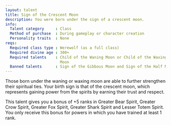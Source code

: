 ```yaml
---
layout: talent
title: Sign of the Crescent Moon
description: You were born under the sign of a crescent moon.
info:
  Talent category     : Class
  Method of purchase  : During gameplay or character creation
  Personality traits  : None
reqs:
  Required class type : Werewolf (as a full class)
  Required divine age : 300+
  Required talents    : Child of the Waning Moon or Child of the Waxing
                        Moon
  Banned talents      : Sign of the Gibbous Moon and Sign of the Half Moon
---
```


Those born under the waning or waxing moon are able to further strengthen their spiritual ties. Your birth sign is that of the crescent moon, which represents gaining power from the spirits by earning their trust and respect.

This talent gives you a bonus of +5 ranks in Greater Bear Spirit, Greater Crow Spirit, Greater Fox Spirit, Greater Shark Spirit and Lesser Totem Spirit. You only receive this bonus for powers in which you have trained at least 1 rank.